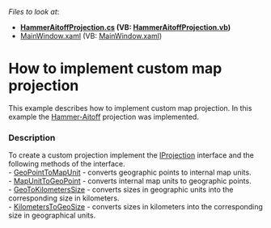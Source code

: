 <!-- default file list -->
*Files to look at*:

* **[HammerAitoffProjection.cs](./CS/CustomProjection/HammerAitoffProjection.cs) (VB: [HammerAitoffProjection.vb](./VB/CustomProjection/HammerAitoffProjection.vb))**
* [MainWindow.xaml](./CS/CustomProjection/MainWindow.xaml) (VB: [MainWindow.xaml](./VB/CustomProjection/MainWindow.xaml))
<!-- default file list end -->
# How to implement custom map projection


This example describes how to implement custom map projection. In this example the <a href="http://paulbourke.net/geometry/transformationprojection/">Hammer-Aitoff</a> projection was implemented.


<h3>Description</h3>

To&nbsp;create a custom projection&nbsp;implement the&nbsp;<a href="https://documentation.devexpress.com/#WPF/clsDevExpressXpfMapIProjectiontopic">IProjection</a> interface and the following methods of the interface.<br />- <a href="https://documentation.devexpress.com/#WPF/DevExpressXpfMapIProjection_GeoPointToMapUnittopic">GeoPointToMapUnit</a>&nbsp;- converts geographic points to internal map units.<br />-&nbsp;<a href="https://documentation.devexpress.com/#WPF/DevExpressXpfMapIProjection_MapUnitToGeoPointtopic">MapUnitToGeoPoint</a> - converts internal map units to geographic points.<br />- <a href="https://documentation.devexpress.com/#WPF/DevExpressXpfMapIProjection_GeoToKilometersSizetopic">GeoToKilometersSize</a>&nbsp;- converts sizes in geographic units into the corresponding size&nbsp;in kilometers.<br />- <a href="https://documentation.devexpress.com/#WPF/DevExpressXpfMapIProjection_KilometersToGeoSizetopic">KilometersToGeoSize</a>&nbsp;- converts sizes in kilometers into the corresponding size&nbsp;in geographical units.

<br/>


